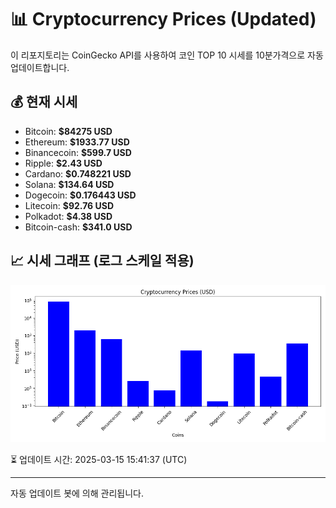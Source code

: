 
# 📊 Cryptocurrency Prices (Updated)

이 리포지토리는 CoinGecko API를 사용하여 코인 TOP 10 시세를 10분가격으로 자동 업데이트합니다.

## 💰 현재 시세
- Bitcoin: **$84275 USD**
- Ethereum: **$1933.77 USD**
- Binancecoin: **$599.7 USD**
- Ripple: **$2.43 USD**
- Cardano: **$0.748221 USD**
- Solana: **$134.64 USD**
- Dogecoin: **$0.176443 USD**
- Litecoin: **$92.76 USD**
- Polkadot: **$4.38 USD**
- Bitcoin-cash: **$341.0 USD**

## 📈 시세 그래프 (로그 스케일 적용)
![Crypto Prices](crypto_prices.png)

⏳ 업데이트 시간: 2025-03-15 15:41:37 (UTC)

---
자동 업데이트 봇에 의해 관리됩니다.
